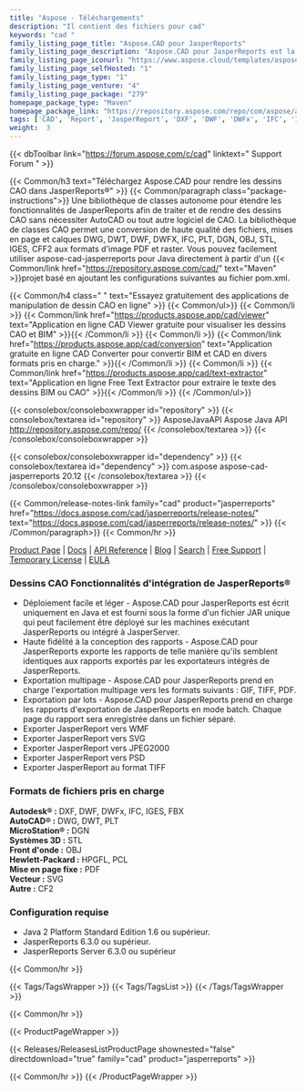 ```yaml
---
title: "Aspose - Téléchargements"
description: "Il contient des fichiers pour cad"
keywords: "cad "
family_listing_page_title: "Aspose.CAD pour JasperReports"
family_listing_page_description: "Aspose.CAD pour JasperReports est la seule solution sur le marché qui permet d'exporter des rapports de JasperReports vers divers formats de fichiers d'images vectorielles et raster tels que PDF, WMF, SVG, EMF, BMP, GIF, JPG, JPEG, DICOM, WEBP , JP2, JPEG2000, PNG, TIFF, PSD et fonctionnent avec différents formats de fichiers CAO et BIM : DWG, DXF, DWT, DGN, DWF, DWFX, IFC, STL, IGES, PLT, CF2, OBJ, HPGL, IGS"
family_listing_page_iconurl: "https://www.aspose.cloud/templates/aspose/img/products/cad/aspose_cad-for-jasperreports.svg"
family_listing_page_selfHosted: "1"
family_listing_page_type: "1"
family_listing_page_venture: "4"
family_listing_page_package: "279"
homepage_package_type: "Maven"
homepage_package_link: "https://repository.aspose.com/repo/com/aspose/aspose-cad-jasperreports/"
tags: ['CAD', 'Report', 'JasperReport', 'DXF', 'DWF', 'DWFx', 'IFC', 'IGES', 'FBX', 'DWG', 'DWT', 'PLT', 'DGN', 'STL', 'OBJ', 'HPGFL', 'PCL', 'PDF', 'SVG', 'CF2', '3D', 'WMF', 'SVG', 'JPEG2000', 'PSD', 'TIFF', 'Java', 'JAR']
weight:  3
---
```


{{< dbToolbar link="https://forum.aspose.com/c/cad" linktext=" Support Forum " >}}

{{< Common/h3 text="Téléchargez Aspose.CAD pour rendre les dessins CAO dans JasperReports®"  >}}
{{< Common/paragraph class="package-instructions">}}
Une bibliothèque de classes autonome pour étendre les fonctionnalités de JasperReports afin de traiter et de rendre des dessins CAO sans nécessiter AutoCAD ou tout autre logiciel de CAO. La bibliothèque de classes CAO permet une conversion de haute qualité des fichiers, mises en page et calques DWG, DWT, DWF, DWFX, IFC, PLT, DGN, OBJ, STL, IGES, CFF2 aux formats d'image PDF et raster.
Vous pouvez facilement utiliser aspose-cad-jasperreports pour Java directement à partir d'un
{{< Common/link href="https://repository.aspose.com/cad/" text="Maven"  >}}projet basé en ajoutant les configurations suivantes au fichier pom.xml.

{{< Common/h4 class=" " text="Essayez gratuitement des applications de manipulation de dessin CAO en ligne" >}}
{{< Common/ul>}}
{{< Common/li >}}
{{< Common/link href="https://products.aspose.app/cad/viewer" text="Application en ligne CAD Viewer gratuite pour visualiser les dessins CAO et BIM"  >}}{{< /Common/li >}}
{{< Common/li >}}
{{< Common/link href="https://products.aspose.app/cad/conversion" text="Application gratuite en ligne CAD Converter pour convertir BIM et CAD en divers formats pris en charge."  >}}{{< /Common/li >}}
{{< Common/li >}}
{{< Common/link href="https://products.aspose.app/cad/text-extractor" text="Application en ligne Free Text Extractor pour extraire le texte des dessins BIM ou CAO"  >}}{{< /Common/li >}}
{{< /Common/ul>}}

{{< consolebox/consoleboxwrapper id="repository" >}}
   {{< consolebox/textarea id="repository" >}}
      <repository>
      <id>AsposeJavaAPI</id>
      <name>Aspose Java API</name>
      <url>http://repository.aspose.com/repo/</url>
      </repository>
   {{< /consolebox/textarea >}}
{{< /consolebox/consoleboxwrapper >}}

{{< consolebox/consoleboxwrapper id="dependency" >}}
   {{< consolebox/textarea id="dependency" >}}
      <dependency>
      <groupId>com.aspose</groupId>
      <artifactId>aspose-cad-jasperreports</artifactId>
      <version>20.12</version>
      </dependency>
   {{< /consolebox/textarea >}}
{{< /consolebox/consoleboxwrapper >}}

{{< Common/release-notes-link family="cad" product="jasperreports" href="https://docs.aspose.com/cad/jasperreports/release-notes/" text="https://docs.aspose.com/cad/jasperreports/release-notes/"  >}}
{{< /Common/paragraph>}}
{{< Common/hr >}}

[Product Page](https://products.aspose.com/cad/jasperreports/) | [Docs](https://docs.aspose.com/cad/jasperreports/) | [API Reference](https://reference.aspose.com/cad/) | [Blog](https://blog.aspose.com/category/cad/) | [Search](https://search.aspose.com/) | [Free Support](https://forum.aspose.com/c/cad/19) | [Temporary License](https://purchase.aspose.com/temporary-license) | [EULA](https://about.aspose.com/legal/eula/)

### Dessins CAO Fonctionnalités d'intégration de JasperReports®

- Déploiement facile et léger - Aspose.CAD pour JasperReports est écrit uniquement en Java et est fourni sous la forme d'un fichier JAR unique qui peut facilement être déployé sur les machines exécutant JasperReports ou intégré à JasperServer.
- Haute fidélité à la conception des rapports - Aspose.CAD pour JasperReports exporte les rapports de telle manière qu'ils semblent identiques aux rapports exportés par les exportateurs intégrés de JasperReports.
- Exportation multipage - Aspose.CAD pour JasperReports prend en charge l'exportation multipage vers les formats suivants : GIF, TIFF, PDF.
- Exportation par lots - Aspose.CAD pour JasperReports prend en charge les rapports d'exportation de JasperReports en mode batch. Chaque page du rapport sera enregistrée dans un fichier séparé.
- Exporter JasperReport vers WMF
- Exporter JasperReport vers SVG
- Exporter JasperReport vers JPEG2000
- Exporter JasperReport vers PSD
- Exporter JasperReport au format TIFF

### Formats de fichiers pris en charge

**Autodesk® :** DXF, DWF, DWFx, IFC, IGES, FBX\
**AutoCAD® :** DWG, DWT, PLT\
**MicroStation® :** DGN\
**Systèmes 3D :** STL\
**Front d'onde :** OBJ\
**Hewlett-Packard :** HPGFL, PCL\
**Mise en page fixe :** PDF\
**Vecteur :** SVG\
**Autre :** CF2

### Configuration requise

- Java 2 Platform Standard Edition 1.6 ou supérieur.
- JasperReports 6.3.0 ou supérieur.
- JasperReports Server 6.3.0 ou supérieur

{{< Common/hr >}}

{{< Tags/TagsWrapper >}}
 {{< Tags/TagsList >}}
{{< /Tags/TagsWrapper >}}

{{< Common/hr >}}

{{< ProductPageWrapper >}}
<!-- ReleasesListProductPage-->
   {{< Releases/ReleasesListProductPage shownested="false"  directdownload="true" family="cad" product="jasperreports" >}}
<!-- /ReleasesListProductPage-->
{{< Common/hr >}}
{{< /ProductPageWrapper >}}


